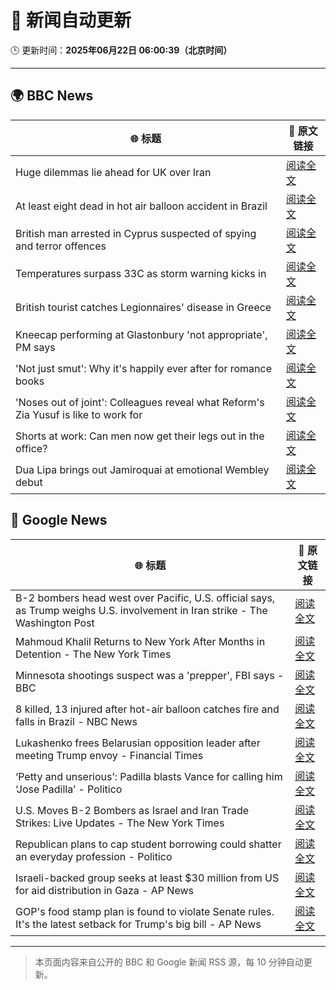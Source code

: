 # 🧠 新闻自动更新

🕒 更新时间：**2025年06月22日 06:00:39（北京时间）**

---

## 🌍 BBC News

| 🌐 标题 | 🔗 原文链接 |
|--------|-------------|
| Huge dilemmas lie ahead for UK over Iran | [阅读全文](https://www.bbc.com/news/articles/c3vdkk5gp1qo) |
| At least eight dead in hot air balloon accident in Brazil | [阅读全文](https://www.bbc.com/news/articles/c17w04wxwpxo) |
| British man arrested in Cyprus suspected of spying and terror offences | [阅读全文](https://www.bbc.com/news/articles/c628jy5rg78o) |
| Temperatures surpass 33C as storm warning kicks in | [阅读全文](https://www.bbc.com/news/articles/cg5z78nyglpo) |
| British tourist catches Legionnaires' disease in Greece | [阅读全文](https://www.bbc.com/news/articles/cpvjnyw47kro) |
| Kneecap performing at Glastonbury 'not appropriate', PM says | [阅读全文](https://www.bbc.com/news/articles/cg5z26dpgd7o) |
| 'Not just smut': Why it's happily ever after for romance books | [阅读全文](https://www.bbc.com/news/articles/c75r6kq2pdwo) |
| 'Noses out of joint': Colleagues reveal what Reform's Zia Yusuf is like to work for | [阅读全文](https://www.bbc.com/news/articles/c991epp257lo) |
| Shorts at work: Can men now get their legs out in the office? | [阅读全文](https://www.bbc.com/news/articles/crlj0g43n18o) |
| Dua Lipa brings out Jamiroquai at emotional Wembley debut | [阅读全文](https://www.bbc.com/news/articles/c98wdj5peyko) |

## 📰 Google News

| 🌐 标题 | 🔗 原文链接 |
|--------|-------------|
| B-2 bombers head west over Pacific, U.S. official says, as Trump weighs U.S. involvement in Iran strike - The Washington Post | [阅读全文](https://news.google.com/rss/articles/CBMiigFBVV95cUxPWHZaTnhPcldmZ29GVG9ZNy05b28zdG5YaXBlQlNnYUpsUlBDUkFPeUpZbTVlWk16eHFyLTJVRjhaRXVJcVo1Q2VRTjlfYUpZTVh5UEVHRnpheWZoQ2U4SnVLYzZxWTg1TUxWZGxDcklRcTl3X01ld3phQk9tSkVzUG9YNTBKamZ0Unc?oc=5) |
| Mahmoud Khalil Returns to New York After Months in Detention - The New York Times | [阅读全文](https://news.google.com/rss/articles/CBMiigFBVV95cUxOZU13cUNYa2dXcU5rbTBLek02Ri1ZWjlMMHJHRV8tLU1VRGZiTmplR3lXdkdQYnV2RmE3NTFhVDc2T0dUWkFaTTNsZXpxdkFBbGZtSHVaTEg0Tk1Lc1V4SllSQzNueGxySWdibnRBNDR2aUdSb3V2Zk5OOXBZNmtNczgyZWhTVjdJclE?oc=5) |
| Minnesota shootings suspect was a 'prepper', FBI says - BBC | [阅读全文](https://news.google.com/rss/articles/CBMiWkFVX3lxTFBTQTRxdkFPWHY2WGxlX3lWLXdkYU1yQ0dUWVEtVUtRYkM2cmE0UDZFOU02Q1hQRjlrV085cjM5WDRWUWpPZmRNSGd0ZFNsVTNDOG5jQkxLS0poUdIBX0FVX3lxTE80QnFmUWk1VTlscDIxX3hoM2dVQWhqZW9DSmV4VUtfazdNZC1feXJnVXBoSHlYVWFpNEJ1UHJCQjdjSFRQWG5ZMlJ5c0FBdkxWV0dVLUYyZm1xV3dlRjBF?oc=5) |
| 8 killed, 13 injured after hot-air balloon catches fire and falls in Brazil - NBC News | [阅读全文](https://news.google.com/rss/articles/CBMikwFBVV95cUxPNWM2T2RXaEVLdzhJZXZFSVMzRW9BWjNJbHVkOERYX1JpWUhSZG9hU0VtVTNEXzRLMWFpUkNGbHQxOEx0VjdCRjg1OV9pTG9hTVp2ZXpzM2ZweWxVZWlDSlNKSGlqbVBMcnBMVkRNV3B3Y0duanZNaGVwemRab0dfYkNOQkRzcE9xY3NONHpTcFY4Q3fSAVZBVV95cUxOZ2V4TzZtTVh0X2FxOWdqOUJ1UDR6MlRDaGFiamllbkRfeHM5Y2F0N2FnWHlOZ1dhdzFiazczeGZvelMtbXVySHFwZVFPZ0NKZDlZQVI1Zw?oc=5) |
| Lukashenko frees Belarusian opposition leader after meeting Trump envoy - Financial Times | [阅读全文](https://news.google.com/rss/articles/CBMicEFVX3lxTE9zS0NLUEFCOEdkZEViUXpiQV9qajRna09nblNRYlYybmdiTl8wUHo3UjZXTzNkRzhFc0dobWkxb2x0WFpsa0txMXhsYmk2NG94bk03RHQyLTAxM3ptWHNKZFdOWUpmdUpPRFlqQlVrSHE?oc=5) |
| ‘Petty and unserious’: Padilla blasts Vance for calling him ‘Jose Padilla’ - Politico | [阅读全文](https://news.google.com/rss/articles/CBMigwFBVV95cUxQLUhYY2pjTzNNdmI0aHJJbm5NSkVPQTdKNE9Sc1lPRzh2Rmh1bzlremNORmdnXy1XTkg5LUdYZWFOcHA5V3RPYTJWcXFOdU1sMHZvX01hNzBUOUN1aW8zRm9FYkZiYU5KRnktTksyalNpM0N4WkJ2WkFmNUxva0VLVDlQcw?oc=5) |
| U.S. Moves B-2 Bombers as Israel and Iran Trade Strikes: Live Updates - The New York Times | [阅读全文](https://news.google.com/rss/articles/CBMicEFVX3lxTE8zVVpjUk4xaDVJUnBnMjc3YWdyZ2lLaEthT3ZLMGJqZVlsaHYwQ253dk1NYW55TkFGbGdWdmFwWEpEaXNDamIwOVEwaW1BZTZMaWU5RVBPenh3OXZFeTZhdktUeTAzX1c3Vm4tTmJOa3A?oc=5) |
| Republican plans to cap student borrowing could shatter an everyday profession - Politico | [阅读全文](https://news.google.com/rss/articles/CBMikgFBVV95cUxNUUpZTG16dXVQdzNZaF9xQXhJNGpXeHV5eDA3Z2swZ09XQVdVMmFpRERwOWx0N3BJMzM2Sjk1VllRZk5UeEV2aTFhWGI1cDRWbkdTSEJuR3MteFh6aGFmSVIzRE92M1ZYc2lfalVYVXdQc2NIZDcwRVNKSkZTdk9SS25WNWsyTW53dFpWLVlfVmkwdw?oc=5) |
| Israeli-backed group seeks at least $30 million from US for aid distribution in Gaza - AP News | [阅读全文](https://news.google.com/rss/articles/CBMirwFBVV95cUxOU1VkWlpsSUZrZXdDdHdRd040dmVabHpGOUpyMTRCQ3lxanB3LVJaNWpOclhTWjE4RFVKS3E0RGc5clpYemR3VVlrNHhuNjBmaE12ZEt5N3IycHlXZ0UxT0hhMktLYVNwY3VObGg1NF9OLXdJQ1hHX1hPZG5UeVg3VzFjWmloM25idl9uTjVyRjNWSW5EYXJEWkR5aXNfZUZKUWpNa3phRUZUYjFfbllB?oc=5) |
| GOP's food stamp plan is found to violate Senate rules. It's the latest setback for Trump's big bill - AP News | [阅读全文](https://news.google.com/rss/articles/CBMipAFBVV95cUxOR0FlMXJvN3FFTGhGdmVpOFlvUUt3UHh1T3h2RDRKTklibzBsOEwta2JDM0JiR0ZPQW9qUExBbXJVcHptcDdzQmN5anlRMk9OTlNEQ25sam5aSkZXYWV4Z2RMaFRnclM0eFkyaEZtYnJHS1pSdFJlTy1pY2I2MWN0Zmw3WG5CVUhBa0lhNF93TTFCVG0xcnBIR3hRN2FNemNKeDBQVA?oc=5) |

---
> 本页面内容来自公开的 BBC 和 Google 新闻 RSS 源，每 10 分钟自动更新。